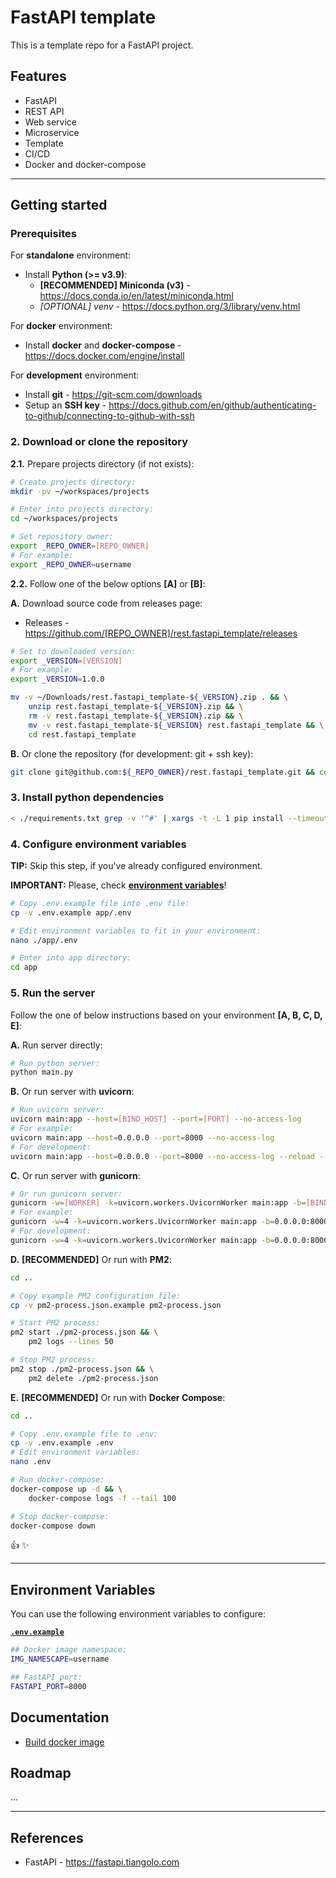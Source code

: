 # FastAPI template

This is a template repo for a FastAPI project.

## Features

- FastAPI
- REST API
- Web service
- Microservice
- Template
- CI/CD
- Docker and docker-compose

---

## Getting started

### Prerequisites

For **standalone** environment:

- Install **Python (>= v3.9)**:
    - **[RECOMMENDED] Miniconda (v3)** - <https://docs.conda.io/en/latest/miniconda.html>
    - *[OPTIONAL] venv* - <https://docs.python.org/3/library/venv.html>

For **docker** environment:

- Install **docker** and **docker-compose** - <https://docs.docker.com/engine/install>

For **development** environment:

- Install **git** - <https://git-scm.com/downloads>
- Setup an **SSH key** - <https://docs.github.com/en/github/authenticating-to-github/connecting-to-github-with-ssh>

### 2. Download or clone the repository

**2.1.** Prepare projects directory (if not exists):

```sh
# Create projects directory:
mkdir -pv ~/workspaces/projects

# Enter into projects directory:
cd ~/workspaces/projects

# Set repository owner:
export _REPO_OWNER=[REPO_OWNER]
# For example:
export _REPO_OWNER=username
```

**2.2.** Follow one of the below options **[A]** or **[B]**:

**A.** Download source code from releases page:

- Releases - <https://github.com/[REPO_OWNER]/rest.fastapi_template/releases>

```sh
# Set to downloaded version:
export _VERSION=[VERSION]
# For example:
export _VERSION=1.0.0

mv -v ~/Downloads/rest.fastapi_template-${_VERSION}.zip . && \
    unzip rest.fastapi_template-${_VERSION}.zip && \
    rm -v rest.fastapi_template-${_VERSION}.zip && \
    mv -v rest.fastapi_template-${_VERSION} rest.fastapi_template && \
    cd rest.fastapi_template
```

**B.** Or clone the repository (for development: git + ssh key):

```sh
git clone git@github.com:${_REPO_OWNER}/rest.fastapi_template.git && cd rest.fastapi_template
```

### 3. Install python dependencies

<!-- #### 3.1. Install base/common dependencies -->

```bash
< ./requirements.txt grep -v '^#' | xargs -t -L 1 pip install --timeout 60 --no-cache-dir
```

<!-- #### 3.2. Install hardware specific dependencies

Follow the one of below instructions based on your environment (A is recommended for most cases):

**A.** For Intel/AMD **x86_64** CPU:

```bash
< ./requirements.amd64.txt grep -v '^#' | xargs -t -L 1 pip install --timeout 60 --no-cache-dir
```

**B.** For **arm64/aarch64** CPU:

```bash
< ./requirements.arm64.txt grep -v '^#' | xargs -t -L 1 pip install --timeout 60 --no-cache-dir
```

**C.** For **NVIDIA GPU** and **x86_64** CPU:

```bash
< ./requirements.gpu.txt grep -v '^#' | xargs -t -L 1 pip install --timeout 60 --no-cache-dir
``` -->

### 4. Configure environment variables

**TIP:** Skip this step, if you've already configured environment.

**IMPORTANT:** Please, check **[environment variables](#environment-variables)**!

```sh
# Copy .env.example file into .env file:
cp -v .env.example app/.env

# Edit environment variables to fit in your environment:
nano ./app/.env

# Enter into app directory:
cd app
```

### 5. Run the server

Follow the one of below instructions based on your environment **[A, B, C, D, E]**:

**A.** Run server directly:

```bash
# Run python server:
python main.py
```

**B.** Or run server with **uvicorn**:

```bash
# Run uvicorn server:
uvicorn main:app --host=[BIND_HOST] --port=[PORT] --no-access-log
# For example:
uvicorn main:app --host=0.0.0.0 --port=8000 --no-access-log
# For development:
uvicorn main:app --host=0.0.0.0 --port=8000 --no-access-log --reload --reload-include="*.yml"
```

**C.** Or run server with **gunicorn**:

```bash
# Or run gunicorn server:
gunicorn -w=[WORKER] -k=uvicorn.workers.UvicornWorker main:app -b=[BIND_HOST]:[PORT]
# For example:
gunicorn -w=4 -k=uvicorn.workers.UvicornWorker main:app -b=0.0.0.0:8000
# For development:
gunicorn -w=4 -k=uvicorn.workers.UvicornWorker main:app -b=0.0.0.0:8000 --reload
```

**D.** **[RECOMMENDED]** Or run with **PM2**:

```bash
cd ..

# Copy example PM2 configuration file:
cp -v pm2-process.json.example pm2-process.json

# Start PM2 process:
pm2 start ./pm2-process.json && \
    pm2 logs --lines 50

# Stop PM2 process:
pm2 stop ./pm2-process.json && \
    pm2 delete ./pm2-process.json
```

**E.** **[RECOMMENDED]** Or run with **Docker Compose**:

```bash
cd ..

# Copy .env.example file to .env:
cp -v .env.example .env
# Edit environment variables:
nano .env

# Run docker-compose:
docker-compose up -d && \
    docker-compose logs -f --tail 100

# Stop docker-compose:
docker-compose down
```

:thumbsup: :sparkles:

---

## Environment Variables

You can use the following environment variables to configure:

[**`.env.example`**](.env.example)

```sh
## Docker image namespace:
IMG_NAMESCAPE=username

## FastAPI port:
FASTAPI_PORT=8000
```

## Documentation

- [Build docker image](docs/docker-build.md)

## Roadmap

...

---

## References

- FastAPI - <https://fastapi.tiangolo.com>
